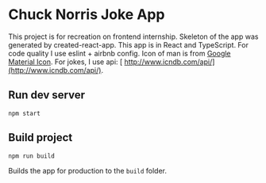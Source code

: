 # Chuck Norris Joke App

This project is for recreation on frontend internship.
Skeleton of the app was generated by created-react-app.
This app is in React and TypeScript.
For code quality I use eslint + airbnb config.
Icon of man is from [Google Material Icon](https://fonts.google.com/icons).
For jokes, I use api: [ http://www.icndb.com/api/](http://www.icndb.com/api/).

## Run dev server 
`npm start`

## Build project
`npm run build`

Builds the app for production to the `build` folder.
